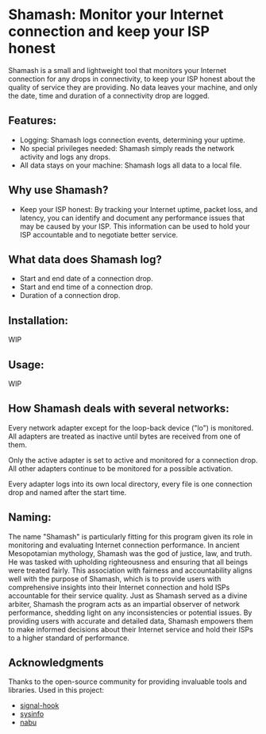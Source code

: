 # Shamash: Monitor your Internet connection and keep your ISP honest

Shamash is a small and lightweight tool that monitors your Internet connection for any drops in connectivity, to keep your ISP honest about the quality of service they are providing.
No data leaves your machine, and only the date, time and duration of a connectivity drop are logged.

## Features:

- Logging: Shamash logs connection events, determining your uptime.
- No special privileges needed: Shamash simply reads the network activity and logs any drops.
- All data stays on your machine: Shamash logs all data to a local file.

## Why use Shamash?

- Keep your ISP honest: By tracking your Internet uptime, packet loss, and latency, you can identify and document any performance issues that may be caused by your ISP. This information can be used to hold your ISP accountable and to negotiate better service.

## What data does Shamash log?

- Start and end date of a connection drop.
- Start and end time of a connection drop.
- Duration of a connection drop.

## Installation:

WIP

## Usage:

WIP

## How Shamash deals with several networks:

Every network adapter except for the loop-back device ("lo") is monitored.
All adapters are treated as inactive until bytes are received from one of them.

Only the active adapter is set to active and monitored for a connection drop.
All other adapters continue to be monitored for a possible activation.

Every adapter logs into its own local directory, every file is one connection drop and named after the start time.

## Naming:

The name "Shamash" is particularly fitting for this program given its role in monitoring and evaluating Internet connection performance. In ancient Mesopotamian mythology, Shamash was the god of justice, law, and truth. He was tasked with upholding righteousness and ensuring that all beings were treated fairly. This association with fairness and accountability aligns well with the purpose of Shamash, which is to provide users with comprehensive insights into their Internet connection and hold ISPs accountable for their service quality. Just as Shamash served as a divine arbiter, Shamash the program acts as an impartial observer of network performance, shedding light on any inconsistencies or potential issues. By providing users with accurate and detailed data, Shamash empowers them to make informed decisions about their Internet service and hold their ISPs to a higher standard of performance.

## Acknowledgments
Thanks to the open-source community for providing invaluable tools and libraries.
Used in this project:
- [signal-hook](https://crates.io/crates/signal-hook)
- [sysinfo](https://crates.io/crates/sysinfo)
- [nabu](https://github.com/Xqhare/nabu)
